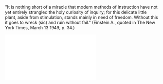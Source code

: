 "It is nothing short of a miracle that modern methods of instruction have not yet entirely strangled the holy curiosity of inquiry; for this delicate little plant, aside from stimulation, stands mainly in need of freedom. Without this it goes to wreck (sic) and ruin without fail." (Einstein A., quoted in The New York Times, March 13 1949, p. 34.)

![](einstein_quote_nyt.pdf)